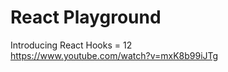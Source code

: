 # React Playground

Introducing React Hooks = 12 <br />
https://www.youtube.com/watch?v=mxK8b99iJTg
